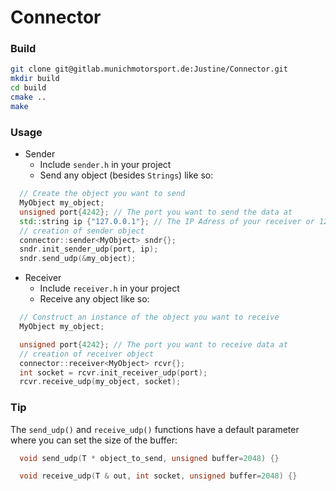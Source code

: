 
Connector
=========


### Build  
```bash
git clone git@gitlab.munichmotorsport.de:Justine/Connector.git 
mkdir build  
cd build  
cmake ..  
make  
```  

### Usage  
* Sender  
  * Include `sender.h` in your project  
  * Send any object (besides `Strings`) like so:  

```c++
  // Create the object you want to send
  MyObject my_object;
  unsigned port{4242}; // The port you want to send the data at
  std::string ip {"127.0.0.1"}; // The IP Adress of your receiver or 127.0.0.1 for localhost
  // creation of sender object
  connector::sender<MyObject> sndr{};
  sndr.init_sender_udp(port, ip);
  sndr.send_udp(&my_object);
```


* Receiver  
  * Include `receiver.h` in your project  
  * Receive any object like so:  

```c++
  // Construct an instance of the object you want to receive
  MyObject my_object;

  unsigned port{4242}; // The port you want to receive data at
  // creation of receiver object
  connector::receiver<MyObject> rcvr{};
  int socket = rcvr.init_receiver_udp(port);
  rcvr.receive_udp(my_object, socket);
```


### Tip  
The `send_udp()` and `receive_udp()` functions have a default parameter where you can set the size of the buffer:  
```c++
  void send_udp(T * object_to_send, unsigned buffer=2048) {}

  void receive_udp(T & out, int socket, unsigned buffer=2048) {}
```  
